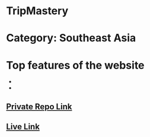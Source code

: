 # TripMastery
# Category: Southeast Asia

# Top features of the website
* 
*



## [ Private Repo Link]()

## [ Live Link]()

